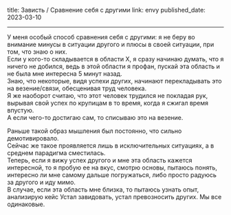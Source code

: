 title: Зависть / Сравнение себя с другими
link: envy
published_date: 2023-03-10
___

У меня особый способ сравнения себя с другими: я не беру во внимание минусы в ситуации другого и плюсы в своей ситуации, при том, что знаю о них.\
Если у кого-то складывается в области X, я сразу начинаю думать, что я ничего не добился, ведь в этой области я профан, пускай эта область и не была мне интересна 5 минут назад.\
Знаю, что некоторые, видя успехи других, начинают перекладывать это на везение/связи, обесценивая труд человека.\
Я же наоборот считаю, что этот человек трудился не покладая рук, вырывая свой успех по крупицам в то время, когда я сжигал время впустую.\
А если чего-то достигаю сам, то списываю это на везение.

Раньше такой образ мышления был постоянно, что сильно демотивировало.\
Сейчас же такое проявляется лишь в исключительных ситуациях, а в среднем парадигма сместилась.\
Теперь, если я вижу успех другого и мне эта область кажется интересной, то я пробую ее на вкус, смотрю основы, пытаюсь понять, интересно ли мне самому дальше погружаться, либо просто радуюсь за другого и иду мимо.\
В случае, если эта область мне близка, то пытаюсь узнать опыт, анализирую кейс
Устал завидовать, устал превозносить других. Мы все одинаковые.
